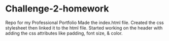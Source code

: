 # Challenge-2-homework
Repo for my Professional Portfolio
Made the index.html file.
Created the css stylesheet then linked it to the html file.
Started working on the header with adding the css attributes like padding, font size, & color.
